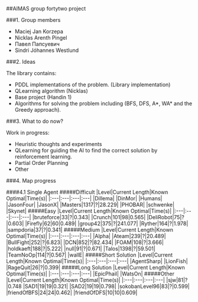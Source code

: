 ##AIMAS group fortytwo project

###1. Group members

- Maciej Jan Korzepa
- Nicklas Arenth Pingel
- Павел Папсуевич
- Sindri Jóhannes Westlund

###2. Ideas

The library contains:
  * PDDL implementations of the problem. (Library implementation)
  * QLearning algorithm (Nicklas)
  * Base project (Handin 1)
  * Algorithms for solving the problem including (BFS, DFS, A*, WA* and the Greedy approach).

###3. What to do now?

Work in progress:
  * Heuristic thoughts and experiments
  * QLearning for guiding the AI to find the correct solution by reinforcement learning.
  * Partial Order Planning
  * Other


###4. Map progress

####4.1 Single Agent
#####Difficult
|Level|Current Length|Known Optimal|Time(s)|
|:---|:---|:---|:---|
|Dillema|
|DinMor|
|Humans|
|JasonFour|
|JasonX|
|Masters|1317|?|28.229|
|PHOBAR|
|schwenke|
|Skynet|
#####Easy
|Level|Current Length|Known Optimal|Time(s)|
|:---|:---|:---|:---|
|bruteforce|33|?|0.343|
|Crunch|101|98|0.565|
|DeliRobot|75|?|0.603|
|Firefly|62|60|0.489|
|group42|375|?|241.077|
|Ryther|164|?|1.978|
|sampdoria|37|?|0.341|
#####Medium
|Level|Current Length|Known Optimal|Time(s)|
|:---|:---|:---|:---|
|Alpha|
|Ateam|239|?|20.489|
|BullFight|252|?|6.823|
|DCN|852|?|82.434|
|FOAM|108|?|3.666|
|holdkaeft|188|?|5.222|
|null|91|?|0.671|
|Talos|1398|?|59.501|
|TeamNoOp|114|?|0.567|
|wallE|
#####Short Solution
|Level|Current Length|Known Optimal|Time(s)|
|:---|:---|:---|:---|
|AgentSharp|
|LionFish|
|RageQuit|26|?|0.399|
#####Long Solution
|Level|Current Length|Known Optimal|Time(s)|
|:---|:---|:---|:---|
|EpicPhail|
|WatsOn|
#####Other
|Level|Current Length|Known Optimal|Time(s)|
|:---|:---|:---|:---|
|sjw|81|?|0.748
|SAD1|19|19|0.321|
|SAD2|19|19|0.798|
|sokobanLevel96|83|?|0.599|
|friendOfBFS|24|24|0.462|
|friendOfDFS|10|10|0.609|